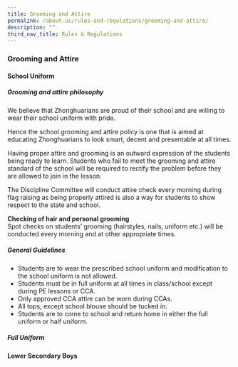 ```yaml
---
title: Grooming and Attire
permalink: /about-us/rules-and-regulations/grooming-and-attire/
description: ""
third_nav_title: Rules & Regulations
---
```

### **Grooming and Attire**
#### **School Uniform**
##### **Grooming and attire philosophy**
We believe that Zhonghuarians are proud of their school and are willing to wear their school uniform with pride.

Hence the school grooming and attire policy is one that is aimed at educating Zhonghuarians to look smart, decent and presentable at all times.  

Having proper attire and grooming is an outward expression of the students being ready to learn. Students who fail to meet the grooming and attire standard of the school will be required to rectify the problem before they are allowed to join in the lesson.

The Discipline Committee will conduct attire check every morning during flag raising as being properly attired is also a way for students to show respect to the state and school.

**Checking of hair and personal grooming**<br>
Spot checks on students’ grooming (hairstyles, nails, uniform etc.) will be conducted every morning and at other appropriate times.

##### **General Guidelines**
*   Students are to wear the prescribed school uniform and modification to the school uniform is not allowed.
*   Students must be in full uniform at all times in class/school except during PE lessons or CCA.
*   Only approved CCA attire can be worn during CCAs.
*   All tops, except school blouse should be tucked in.
*   Students are to come to school and return home in either the full uniform or half uniform.

##### **Full Uniform**

**Lower Secondary Boys**

